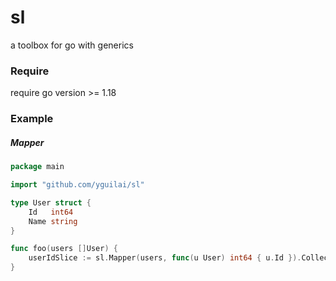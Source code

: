 # sl

a toolbox for go with generics

### Require

require go version >= 1.18

### Example

##### Mapper

```go
package main

import "github.com/yguilai/sl"

type User struct {
	Id   int64
	Name string
}

func foo(users []User) {
	userIdSlice := sl.Mapper(users, func(u User) int64 { u.Id }).CollectSlice()
}
```